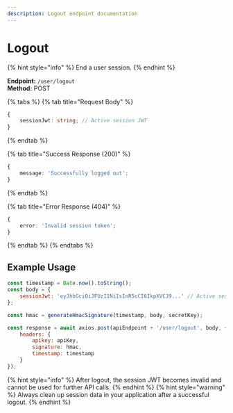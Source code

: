 ```yaml
---
description: Logout endpoint documentation
---
```


# Logout

{% hint style="info" %} End a user session. {% endhint %}

**Endpoint:** `/user/logout`  
**Method:** POST

{% tabs %} {% tab title="Request Body" %}

```typescript
{
    sessionJwt: string; // Active session JWT
}
```

{% endtab %}

{% tab title="Success Response (200)" %}

```typescript
{
    message: 'Successfully logged out';
}
```

{% endtab %}

{% tab title="Error Response (404)" %}

```typescript
{
    error: 'Invalid session token';
}
```

{% endtab %} {% endtabs %}

## Example Usage

```javascript
const timestamp = Date.now().toString();
const body = {
    sessionJwt: 'eyJhbGciOiJFUzI1NiIsInR5cCI6IkpXVCJ9...' // Active session JWT
};

const hmac = generateHmacSignature(timestamp, body, secretKey);

const response = await axios.post(apiEndpoint + '/user/logout', body, {
    headers: {
        apikey: apiKey,
        signature: hmac,
        timestamp: timestamp
    }
});
```

{% hint style="info" %} After logout, the session JWT becomes invalid and cannot be used for further API calls. {% endhint %} {% hint style="warning" %} Always clean up session data in your application after a successful logout. {% endhint %}
